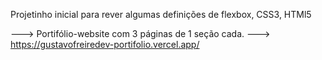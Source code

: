 Projetinho inicial para rever algumas definições de flexbox, CSS3, HTMl5

---> Portifólio-website com 3 páginas de 1 seção cada.
---> https://gustavofreiredev-portifolio.vercel.app/
